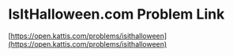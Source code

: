 # IsItHalloween.com Problem Link
[https://open.kattis.com/problems/isithalloween](https://open.kattis.com/problems/isithalloween)